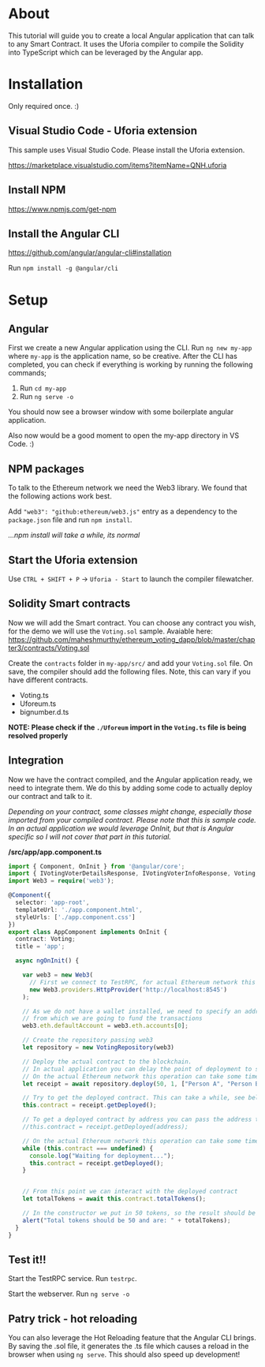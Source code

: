 # About
This tutorial will guide you to create a local Angular application that can talk to any Smart Contract. It uses the Uforia compiler to compile the Solidity into TypeScript which can be leveraged by the Angular app.

# Installation

Only required once. :)

## Visual Studio Code - Uforia extension
This sample uses Visual Studio Code. Please install the Uforia extension.

https://marketplace.visualstudio.com/items?itemName=QNH.uforia

## Install NPM

https://www.npmjs.com/get-npm

## Install the Angular CLI

https://github.com/angular/angular-cli#installation

Run `npm install -g @angular/cli` 

# Setup

## Angular

First we create a new Angular application using the CLI. Run `ng new my-app` where `my-app` is the application name, so be creative. After the CLI has completed, you can check if everything is working by running the following commands;

1. Run `cd my-app`
2. Run `ng serve -o`

You should now see a browser window with some boilerplate angular application.

Also now would be a good moment to open the my-app directory in VS Code. :)

## NPM packages

To talk to the Ethereum network we need the Web3 library. We found that the following actions work best.

Add `"web3": "github:ethereum/web3.js"` entry as a dependency to the `package.json` file and run `npm install`. 

*...npm install will take a while, its normal*

## Start the Uforia extension

Use `CTRL + SHIFT + P` -> `Uforia - Start` to launch the compiler filewatcher.

## Solidity Smart contracts

Now we will add the Smart contract. You can choose any contract you wish, for the demo we will use the `Voting.sol` sample. Avaiable here: https://github.com/maheshmurthy/ethereum_voting_dapp/blob/master/chapter3/contracts/Voting.sol

Create the `contracts` folder in `my-app/src/` and add your `Voting.sol` file. On save, the compiler should add the following files. Note, this can vary if you have different contracts.

- Voting.ts
- Uforeum.ts
- bignumber.d.ts

**NOTE: Please check if the `./Uforeum` import in the `Voting.ts` file is being resolved properly**

## Integration

Now we have the contract compiled, and the Angular application ready, we need to integrate them. We do this by adding some code to actually deploy our contract and talk to it.

*Depending on your contract, some classes might change, especially those imported from your compiled contract.*
*Please note that this is sample code. In an actual application we would leverage OnInit, but that is Angular specific so I will not cover that part in this tutorial.*


**/src/app/app.component.ts**
```ts
import { Component, OnInit } from '@angular/core';
import { IVotingVoterDetailsResponse, IVotingVoterInfoResponse, Voting, VotingRepository } from './../contracts/Voting'
import Web3 = require('web3');

@Component({
  selector: 'app-root',
  templateUrl: './app.component.html',
  styleUrls: ['./app.component.css']
})
export class AppComponent implements OnInit {
  contract: Voting;
  title = 'app';

  async ngOnInit() {

    var web3 = new Web3(
      // First we connect to TestRPC, for actual Ethereum network this would change.
      new Web3.providers.HttpProvider('http://localhost:8545')
    );

    // As we do not have a wallet installed, we need to specify an address 
    // from which we are going to fund the transactions
    web3.eth.defaultAccount = web3.eth.accounts[0];

    // Create the repository passing web3
    let repository = new VotingRepository(web3)

    // Deploy the actual contract to the blockchain.
    // In actual application you can delay the point of deployment to support use-cases.
    // On the actual Ethereum network this operation can take some time, so we support async delpyoyments.
    let receipt = await repository.deploy(50, 1, ["Person A", "Person B"])

    // Try to get the deployed contract. This can take a while, see below. TestRPC should be instant.
    this.contract = receipt.getDeployed();

    // To get a deployed contract by address you can pass the address to the getDeployed() method.
    //this.contract = receipt.getDeployed(address);

    // On the actual Ethereum network this operation can take some time, so we wait.
    while (this.contract === undefined) {
      console.log("Waiting for deployment...");
      this.contract = receipt.getDeployed();
    }


    // From this point we can interact with the deployed contract
    let totalTokens = await this.contract.totalTokens();

    // In the constructor we put in 50 tokens, so the result should be 50. :)
    alert("Total tokens should be 50 and are: " + totalTokens);
  }
}
```

 ## Test it!!

Start the TestRPC service. Run `testrpc`.

Start the webserver. Run `ng serve -o`

## Patry trick - hot reloading

You can also leverage the Hot Reloading feature that the Angular CLI brings. By saving the .sol file, it generates the .ts file which causes a reload in the browser when using `ng serve`. This should also speed up development! 

